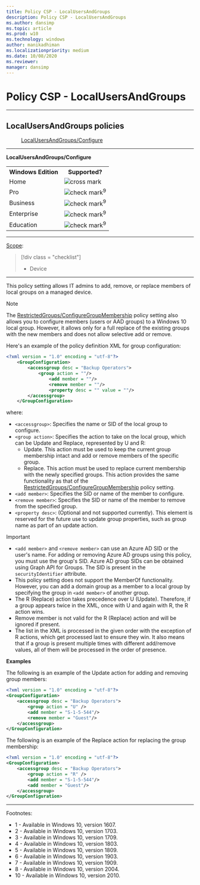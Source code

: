 ```yaml
---
title: Policy CSP - LocalUsersAndGroups
description: Policy CSP - LocalUsersAndGroups
ms.author: dansimp
ms.topic: article
ms.prod: w10
ms.technology: windows
author: manikadhiman
ms.localizationpriority: medium
ms.date: 10/08/2020
ms.reviewer: 
manager: dansimp
---
```


# Policy CSP - LocalUsersAndGroups


<hr/>

<!--Policies-->
## LocalUsersAndGroups policies  

<dl>
  <dd>
    <a href="#localusersandgroups-configure">LocalUsersAndGroups/Configure</a>
  </dd>
</dl>


<hr/>

<!--Policy-->
<a href="" id="localusersandgroups-configure"></a>**LocalUsersAndGroups/Configure**  

<!--SupportedSKUs-->
<table>
<tr>
    <th>Windows Edition</th>
    <th>Supported?</th>
</tr>
<tr>
    <td>Home</td>
    <td><img src="images/crossmark.png" alt="cross mark" /></td>
</tr>
<tr>
    <td>Pro</td>
    <td><img src="images/checkmark.png" alt="check mark" /><sup>9</sup></td>
</tr>
<tr>
    <td>Business</td>
    <td><img src="images/checkmark.png" alt="check mark" /><sup>9</sup></td>
</tr>
<tr>
    <td>Enterprise</td>
    <td><img src="images/checkmark.png" alt="check mark" /><sup>9</sup></td>
</tr>
<tr>
    <td>Education</td>
    <td><img src="images/checkmark.png" alt="check mark" /><sup>9</sup></td>
</tr>
</table>

<!--/SupportedSKUs-->
<hr/>

<!--Scope-->
[Scope](./policy-configuration-service-provider.md#policy-scope):

> [!div class = "checklist"]
> * Device

<hr/>

<!--/Scope-->
<!--Description-->
This policy setting allows IT admins to add, remove, or replace members of local groups on a managed device.

> [!NOTE]
> The [RestrictedGroups/ConfigureGroupMembership](./policy-csp-restrictedgroups.md#restrictedgroups-configuregroupmembership) policy setting also allows you to configure members (users or AAD groups) to a Windows 10 local group. However, it allows only for a full replace of the existing groups with the new members and does not allow selective add or remove.

Here's an example of the policy definition XML for group configuration:

```xml
<?xml version = "1.0" encoding = "utf-8"?>
    <GroupConfiguration>
        <accessgroup desc = "Backup Operators">
            <group action = ""/> 
                <add member = ""/>
                <remove member = ""/>
                <property desc = "" value = ""/> 
        </accessgroup>
    </GroupConfiguration>
```

where:

- `<accessgroup>`: Specifies the name or SID of the local group to configure.
- `<group action>`: Specifies the action to take on the local group, which can be Update and Replace, represented by U and R: 
    - Update. This action must be used to keep the current group membership intact and add or remove members of the specific group.
    - Replace. This action must be used to replace current membership with the newly specified groups. This action provides the same functionality as that of the [RestrictedGroups/ConfigureGroupMembership](./policy-csp-restrictedgroups.md#restrictedgroups-configuregroupmembership) policy setting.
- `<add member>`: Specifies the SID or name of the member to configure.
- `<remove member>`: Specifies the SID or name of the member to remove from the specified group.
- `<property desc>`: (Optional and not supported currently). This element is reserved for the future use to update group properties, such as group name as part of an update action.

> [!IMPORTANT]
> - `<add member>` and `<remove member>` can use an Azure AD SID or the user's name. For adding or removing Azure AD groups using this policy, you must use the group's SID. Azure AD group SIDs can be obtained using Graph API for Groups. The SID is present in the `securityIdentifier` attribute. 
> - This policy setting does not support the MemberOf functionality. However, you can add a domain group as a member to a local group by specifying the group in `<add member>` of another group.
> - The R (Replace) action takes precedence over U (Update). Therefore, if a group appears twice in the XML, once with U and again with R, the R action wins.
> - Remove member is not valid for the R (Replace) action and will be ignored if present.
> - The list in the XML is processed in the given order with the exception of R actions, which get processed last to ensure they win. It also means that if a group is present multiple times with different add/remove values, all of them will be processed in the order of presence.

<!--/Description-->
<!--SupportedValues-->
<!--/SupportedValues-->
<!--Example-->

**Examples**

The following is an example of the Update action for adding and removing group members:

```xml
<?xml version = "1.0" encoding = "utf-8"?> 
<GroupConfiguration> 
    <accessgroup desc = "Backup Operators"> 
        <group action = "U" /> 
        <add member = "S-1-5-544"/> 
        <remove member = "Guest"/> 
    </accessgroup> 
</GroupConfiguration>
```

The following is an example of the Replace action for replacing the group membership:

```xml
<?xml version = "1.0" encoding = "utf-8"?> 
<GroupConfiguration>
    <accessgroup desc = "Backup Operators">
        <group action = "R" />
        <add member = "S-1-5-544"/>
        <add member = "Guest"/>
    </accessgroup>
</GroupConfiguration>
```
<!--/Example-->
<!--Validation-->

<!--/Validation-->
<!--/Policy-->
<hr/>

Footnotes:

- 1 - Available in Windows 10, version 1607.
- 2 - Available in Windows 10, version 1703.
- 3 - Available in Windows 10, version 1709.
- 4 - Available in Windows 10, version 1803.
- 5 - Available in Windows 10, version 1809.
- 6 - Available in Windows 10, version 1903.
- 7 - Available in Windows 10, version 1909.
- 8 - Available in Windows 10, version 2004.
- 10 - Available in Windows 10, version 2010.

<!--/Policies-->

